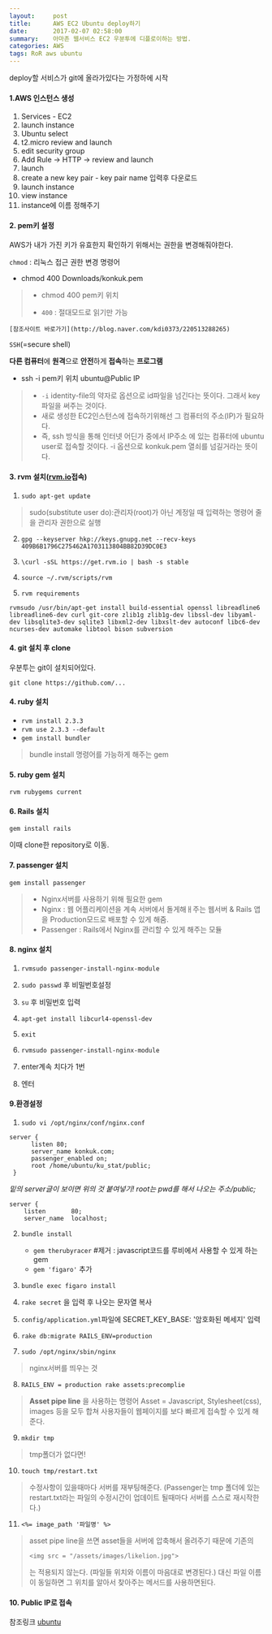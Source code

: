 ```yaml
---
layout:     post
title:      AWS EC2 Ubuntu deploy하기
date:       2017-02-07 02:58:00
summary:    아마존 웹서비스 EC2 우분투에 디플로이하는 방법.
categories: AWS
tags: RoR aws ubuntu
---
```


deploy할 서비스가 git에 올라가있다는 가정하에 시작

#### 1.AWS 인스턴스 생성
1. Services - EC2
2. launch instance
3. Ubuntu select
4. t2.micro review and launch
5. edit security group
6. Add Rule -> HTTP -> review and launch
7. launch
8. create a new key pair - key pair name 입력후 다운로드
9. launch instance
10. view instance
11. instance에 이름 정해주기

#### 2. pem키 설정

AWS가 내가 가진 키가 유효한지 확인하기 위해서는 권한을 변경해줘야한다.

`chmod` : 리눅스 접근 권한 변경 명령어 
* chmod 400 Downloads/konkuk.pem
> * chmod 400 pem키 위치
> 
> * `400` : 절대모드로 읽기만 가능

	[참조사이트 바로가기](http://blog.naver.com/kdi0373/220513288265)

`SSH`(=secure shell)

**다른 컴퓨터**에 **원격**으로 **안전**하게 **접속**하는 **프로그램**
* ssh -i pem키 위치 ubuntu@Public IP
> 
> * `-i` identity-file의 약자로 옵션으로 id파일을 넘긴다는 뜻이다. 그래서 key파일을 써주는 것이다.
> * 새로 생성한 EC2인스턴스에 접속하기위해선 그 컴퓨터의 주소(IP)가 필요하다.
> * 즉, ssh 방식을 통해 인터넷 어딘가 중에서 IP주소 에 있는 컴퓨터에 ubuntu user로 접속할 것이다. -i 옵션으로 konkuk.pem 열쇠를 넘길거라는 뜻이다.


#### 3. rvm 설치([rvm.io](http://rvm.io)접속)
 1. `sudo apt-get update`
 > sudo(substitute user do):관리자(root)가 아닌 계정일 때 입력하는 명령어 줄을 관리자 권한으로 실행
 2. `gpg --keyserver hkp://keys.gnupg.net --recv-keys 409B6B1796C275462A1703113804BB82D39DC0E3`
 
 3. `\curl -sSL https://get.rvm.io | bash -s stable`
 
 4. `source ~/.rvm/scripts/rvm`
 
 5. `rvm requirements` 
 ```
rvmsudo /usr/bin/apt-get install build-essential openssl libreadline6 libreadline6-dev curl git-core zlib1g zlib1g-dev libssl-dev libyaml-dev libsqlite3-dev sqlite3 libxml2-dev libxslt-dev autoconf libc6-dev ncurses-dev automake libtool bison subversion
```

#### 4. git 설치 후 clone
 우분투는 git이 설치되어있다.
 
 `git clone https://github.com/...`

#### 4. ruby 설치
* `rvm install 2.3.3`
* `rvm use 2.3.3 --default`
* `gem install bundler`
 > bundle install 명령어를 가능하게 해주는 gem

#### 5. ruby gem 설치
`rvm rubygems current`

#### 6. Rails 설치
`gem install rails`


이때 clone한 repository로 이동.

#### 7. passenger 설치
 `gem install passenger`
>* Nginx서버를 사용하기 위해 필요한 gem
>* Nginx : 웹 어플리케이션을 계속 서버에서 돌게해ㅐ주는 웹서버 & Rails 앱을 Production모드로 배포할 수 있게 해줌.
>* Passenger : Rails에서 Nginx를 관리할 수 있게 해주는 모듈

#### 8. nginx 설치

 1. `rvmsudo passenger-install-nginx-module`
 
 2. `sudo passwd` 후 비밀번호설정
 
 3. `su` 후 비밀번호 입력
 4. `apt-get install libcurl4-openssl-dev`
 
 5. `exit`
 
 6. `rvmsudo passenger-install-nginx-module`
 
 7. enter계속 치다가 1번
 8. 엔터

#### 9.환경설정
1. `sudo vi /opt/nginx/conf/nginx.conf`
  ```
  server {
		listen 80;
		server_name konkuk.com; 
		passenger_enabled on; 
		root /home/ubuntu/ku_stat/public; 
   }
   ```
   *밑의 server글이 보이면 위의 것 붙여넣기! root는 pwd를 해서 나오는 주소/public;*
   ```
   server {
       listen       80;
       server_name  localhost;
   ```
2. `bundle install` 

	* `gem therubyracer` #제거 : javascript코드를 루비에서 사용할 수 있게 하는 gem 
	* `gem 'figaro'` 추가 

3. `bundle exec figaro install` 

4. `rake secret` 을 입력 후 나오는 문자열 복사
5. `config/application.yml`파일에 SECRET_KEY_BASE: '암호화된 메세지' 입력
6. `rake db:migrate RAILS_ENV=production`
7. `sudo /opt/nginx/sbin/nginx`
> nginx서버를 띄우는 것
8. `RAILS_ENV = production rake assets:precomplie`
> **Asset pipe line** 을 사용하는 명령어
> Asset = Javascript, Stylesheet(css), images 등을 모두 합쳐 사용자들이 웹페이지를 보다 빠르게 접속할 수 있게 해준다.
9. `mkdir tmp`
> tmp폴더가 없다면! 
10. `touch tmp/restart.txt`
> 수정사항이 있을때마다 서버를 재부팅해준다. (Passenger는 tmp 폴더에 있는 restart.txt라는 파일의 수정시간이 업데이트 될때마다 서버를 스스로 재시작한다.)

11. `<%= image_path '파일명' %>`
> asset pipe line을 쓰면 asset들을 서버에 압축해서 올려주기 때문에 기존의 
> ```
> <img src = "/assets/images/likelion.jpg">
> ``` 
> 는 적용되지 않는다. (파일들 위치와 이름이 마음대로 변경된다.) 대신 파일 이름이 동일하면 그 위치를 알아서 찾아주는 메서드를 사용하면된다.

#### 10. Public IP로 접속

참조링크 [ubuntu](https://www.digitalocean.com/community/tutorials/how-to-install-rails-and-nginx-with-passenger-on-ubuntu) 


